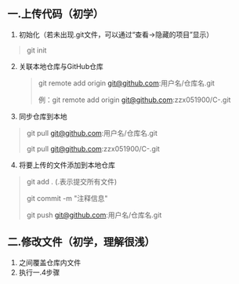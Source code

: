 ## 一.上传代码（初学）

1. 初始化（若未出现.git文件，可以通过“查看->隐藏的项目”显示）

> git init

2. 关联本地仓库与GitHub仓库

   > git remote add origin git@github.com:用户名/仓库名.git
   >
   > 例：git remote add origin git@github.com:zzx051900/C-.git

3. 同步仓库到本地

> git pull git@github.com:用户名/仓库名.git
>
> git pull git@github.com:zzx051900/C-.git

4. 将要上传的文件添加到本地仓库

> git add .  (.表示提交所有文件)
>
> git commit -m "注释信息"   
>
> git push git@github.com:用户名/仓库名.git

## 二.修改文件（初学，理解很浅）

1. 之间覆盖仓库内文件
2. 执行一.4步骤

